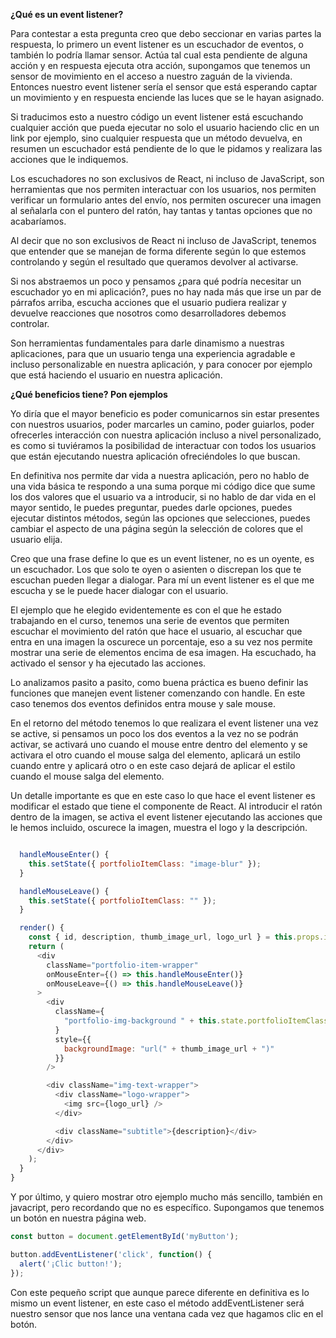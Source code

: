**¿Qué es un event listener?**

Para contestar a esta pregunta creo que debo seccionar en varias partes la respuesta, lo primero un event listener es un escuchador de eventos, o también lo podría llamar sensor. Actúa tal cual esta pendiente de alguna acción y en respuesta ejecuta otra acción, supongamos que tenemos un sensor de movimiento en el acceso a nuestro zaguán de la vivienda. Entonces nuestro event listener sería el sensor que está esperando captar un movimiento y en respuesta enciende las luces que se le hayan asignado.

Si traducimos esto a nuestro código un event listener está escuchando cualquier acción que pueda ejecutar no solo el usuario haciendo clic en un link por ejemplo, sino cualquier respuesta que un método devuelva, en resumen un escuchador está pendiente de lo que le pidamos y realizara las acciones que le indiquemos.

Los escuchadores no son exclusivos de React, ni incluso de JavaScript, son herramientas que nos permiten interactuar con los usuarios, nos permiten verificar un formulario antes del envío, nos permiten oscurecer una imagen al señalarla con el puntero del ratón, hay tantas y tantas opciones que no acabaríamos.

Al decir que no son exclusivos de React ni incluso de JavaScript, tenemos que entender que se manejan de forma diferente según lo que estemos controlando y según el resultado que queramos devolver al activarse.

Si nos abstraemos un poco y pensamos ¿para qué podría necesitar un escuchador yo en mi aplicación?, pues no hay nada más que irse un par de párrafos arriba, escucha acciones que el usuario pudiera realizar y devuelve reacciones que nosotros como desarrolladores debemos controlar.

Son herramientas fundamentales para darle dinamismo a nuestras aplicaciones, para que un usuario tenga una experiencia agradable e incluso personalizable en nuestra aplicación, y para conocer por ejemplo que está haciendo el usuario en nuestra aplicación.

**¿Qué beneficios tiene? Pon ejemplos**

Yo diría que el mayor beneficio es poder comunicarnos sin estar presentes con nuestros usuarios, poder marcarles un camino, poder guiarlos, poder ofrecerles interacción con nuestra aplicación incluso a nivel personalizado, es como si tuviéramos la posibilidad de interactuar con todos los usuarios que están ejecutando nuestra aplicación ofreciéndoles lo que buscan.

En definitiva nos permite dar vida a nuestra aplicación, pero no hablo de una vida básica te respondo a una suma porque mi código dice que sume los dos valores que el usuario va a introducir, si no hablo de dar vida en el mayor sentido, le puedes preguntar, puedes darle opciones, puedes ejecutar distintos métodos, según las opciones que selecciones, puedes cambiar el aspecto de una página según la selección de colores que el usuario elija.

Creo que una frase define lo que es un event listener, no es un oyente, es un escuchador. Los que solo te oyen o asienten o discrepan los que te escuchan pueden llegar a dialogar. Para mí un event listener es el que me escucha y se le puede hacer dialogar con el usuario.

El ejemplo que he elegido evidentemente es con el que he estado trabajando en el curso, tenemos una serie de eventos que permiten escuchar el movimiento del ratón que hace el usuario, al escuchar que entra en una imagen la oscurece un porcentaje, eso a su vez nos permite mostrar una serie de elementos encima de esa imagen. Ha escuchado, ha activado el sensor y ha ejecutado las acciones.

Lo analizamos pasito a pasito, como buena práctica es bueno definir las funciones que manejen event listener comenzando con handle. En este caso tenemos dos eventos definidos entra mouse y sale mouse.

En el retorno del método tenemos lo que realizara el event listener una vez se active, si pensamos un poco los dos eventos a la vez no se podrán activar, se activará uno cuando el mouse entre dentro del elemento y se activara el otro cuando el mouse salga del elemento, aplicará un estilo cuando entre y aplicará otro o en este caso dejará de aplicar el estilo cuando el mouse salga del elemento. 

Un detalle importante es que en este caso lo que hace el event listener es modificar el estado que tiene el componente de React. Al introducir el ratón dentro de la imagen, se activa el event listener ejecutando las acciones que le hemos incluido, oscurece la imagen, muestra el logo y la descripción.

```javascript

  handleMouseEnter() {
    this.setState({ portfolioItemClass: "image-blur" });
  }

  handleMouseLeave() {
    this.setState({ portfolioItemClass: "" });
  }

  render() {
    const { id, description, thumb_image_url, logo_url } = this.props.item;
    return (
      <div
        className="portfolio-item-wrapper"
        onMouseEnter={() => this.handleMouseEnter()}
        onMouseLeave={() => this.handleMouseLeave()}
      >
        <div
          className={
            "portfolio-img-background " + this.state.portfolioItemClass
          }
          style={{
            backgroundImage: "url(" + thumb_image_url + ")"
          }}
        />

        <div className="img-text-wrapper">
          <div className="logo-wrapper">
            <img src={logo_url} />
          </div>

          <div className="subtitle">{description}</div>
        </div>
      </div>
    );
  }
}
```

Y por último, y quiero mostrar otro ejemplo mucho más sencillo, también en javacript, pero recordando que no es específico. Supongamos que tenemos un botón en nuestra página web.


```javascript
const button = document.getElementById('myButton');

button.addEventListener('click', function() {
  alert('¡Clic button!');
});
```

Con este pequeño script que aunque parece diferente en definitiva es lo mismo un event listener, en este caso el método addEventListener será nuestro sensor que nos lance una ventana cada vez que hagamos clic en el botón.  